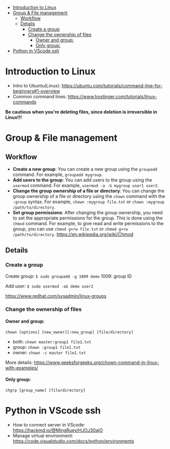 - [Introduction to Linux](#introduction-to-linux)
- [Group & File management](#group---file-management)
  * [Workflow](#workflow)
  * [Details](#details)
    + [Create a group](#create-a-group)
    + [Change the ownership of files](#change-the-ownership-of-files)
      - [Owner and group:](#owner-and-group-)
      - [Only group:](#only-group-)
- [Python in VScode ssh](#python-in-vscode-ssh)

# Introduction to Linux
- Intro to Ubuntu(Linux): https://ubuntu.com/tutorials/command-line-for-beginners#1-overview
- Common command lines: https://www.hostinger.com/tutorials/linux-commands

**Be cautious when you're deleting files, since deletion is irreversible in Linux!!!**
# Group & File management
## Workflow
- **Create a new group**: You can create a new group using the `groupadd` command. For example, `groupadd mygroup`.
- **Add users to the group**: You can add users to the group using the `usermod` command. For example, `usermod -a -G mygroup user1 user2`.
- **Change the group ownership of a file or directory**: You can change the group ownership of a file or directory using the `chown` command with the `:group` syntax. For example, `chown :mygroup file.txt` or `chown :mygroup /path/to/directory`.
- **Set group permissions**: After changing the group ownership, you need to set the appropriate permissions for the group. This is done using the `chmod` command. For example, to give read and write permissions to the group, you can use `chmod g+rw file.txt` or `chmod g+rw /path/to/directory`. https://en.wikipedia.org/wiki/Chmod

## Details
### Create a group
Create group: `$ sudo groupadd -g 1009 demo`
1009: group ID

Add user: `$ sudo usermod -aG demo user2`

https://www.redhat.com/sysadmin/linux-groups

### Change the ownership of files

#### Owner and group:
`chown [options] [new_owner][:new_group] [file/directory]`

- both: `chown master:group1 file1.txt`
- group: `chown :group1 file1.txt`
- owner: `chown -c master file1.txt`

More details: https://www.geeksforgeeks.org/chown-command-in-linux-with-examples/

#### Only group:
`chgrp [group_name] [file/directory]`

# Python in VScode ssh
- How to connect server in VScode: https://hackmd.io/@MingRuey/HJOJ30ajO
- Manage virtual environment: https://code.visualstudio.com/docs/python/environments
